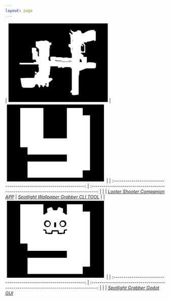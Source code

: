 ```yaml
---
layout: page
---
```


|             ![BL3ICON.PNG](assets/img/lad/BL3ICON.png)             |                         ![YIcon.PNG](assets/img/YIcon.png)                          |
| :----------------------------------------------------------------: | :---------------------------------------------------------------------------------: |  |
| [*Looter Shooter Companion APP*](https://github.com/Hoodstrats/L.A.D) | [*Spotlight Wallpaper Grabber CLI TOOL*](https://www.nuget.org/packages/SpotYoink/) |
|             ![YIconGodot.PNG](assets/img/YIconGodot.png)             |
| :----------------------------------------------------------------: | :---------------------------------------------------------------------------------: |  |
| [*Spotlight Grabber Godot GUI*](https://hoodstrats.github.io/SpotYoinkGD)